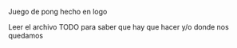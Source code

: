 Juego de pong hecho en logo

Leer el archivo TODO para saber que hay que hacer y/o donde nos quedamos
